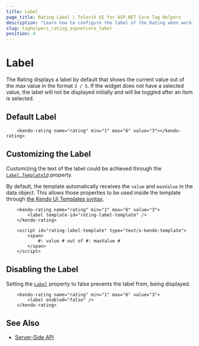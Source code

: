 ```yaml
---
title: Label
page_title: Rating Label | Telerik UI for ASP.NET Core Tag Helpers
description: "Learn how to configure the label of the Rating when working with the Telerik UI Rating tag helper for ASP.NET Core (MVC 6 or ASP.NET Core MVC)."
slug: taghelpers_rating_aspnetcore_label
position: 4
---
```


# Label

The Rating displays a label by default that shows the current value out of the max value in the format `3 / 5`. If the widget does not have a selected value, the label will not be displayed initially and will be toggled after an item is selected.

## Default Label

```tagHelper
    <kendo-rating name="rating" min="1" max="6" value="3"></kendo-rating>
```

## Customizing the Label

Customizing the text of the label could be achieved through the [`Label.TemplateId`](https://docs.telerik.com/aspnet-core/api//Kendo.Mvc.UI.Fluent/RatingLabelSettingsBuilder#templateidsystemstring) property.

By default, the template automatically receives the `value` and `maxValue` in the data object. This allows those properties to be used inside the template through [the Kendo UI Templates syntax](https://docs.telerik.com/kendo-ui/framework/templates/overview).

```tagHelper
    <kendo-rating name="rating" min="1" max="6" value="3">
        <label template-id="rating-label-template" />
    </kendo-rating>

    <script id="rating-label-template" type="text/x-kendo-template">
        <span>
            #: value # out of #: maxValue #
        </span>
    </script>
```

## Disabling the Label

Setting the [`Label`](https://docs.telerik.com/aspnet-core/api//Kendo.Mvc.UI.Fluent/RatingBuilder#labelsystemstring) property to false prevents the label from, being displayed.

```Razor
    <kendo-rating name="rating" min="1" max="6" value="3">
        <label enabled="false" />
    </kendo-rating>
```

## See Also

* [Server-Side API](http://docs.telerik.com/aspnet-core/api/Kendo.Mvc/Rating)
